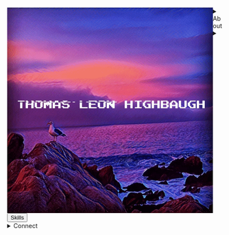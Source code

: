 <img
  src="https://raw.githubusercontent.com/Thomashighbaugh/Thomashighbaugh/master/header.gif"
  align="left"
  height="50%"
/>

<!--##############################################################################################################################################################-->
<!--##############################################################################################################################################################-->
<!--##############################################################################################################################################################-->
<!--##############################################################################################################################################################-->
<!--##############################################################################################################################################################-->
<!--##############################################################################################################################################################-->
<details>
  <summary>About</summary>
  <table width="45%">
    <tr>
      <td align="center" valign="center">
        <h3>Web Developer</h3>
        <p>
          I work with lots of different technologies to make stylish web
          interfaces that are functional and run on clean code that conforms to
          best standards and modern practices. Having built a solid foundational
          understanding of HTML, CSS & JS I currently work mostly with React and
          lately have been really enjoying using Tailwind.css for design
          purposes.
        </p>
      </td>
      <td align="center" valign="center">
        <h3>Linux Professional</h3>
        <p>
          My journey began with a passion for Linux I developed after first
          stumbling into the Linux scene. Five years later, I run it on all of
          my machines, from Pis to my rack mounted home lab environment I have
          cobbled together over the years that hosts docker containers replacing
          the need for most external cloud servers. Currently working on a
          certification from the Linux Foundation.
        </p>
      </td>
      <td align="center" valign="center">
        <h3>Digital Artist</h3>
        <p>
          I discovered a latent artistic talent while learning CSS that has
          grown from there into an entire aspect of my skills. As I use Linux, I
          can not reliably work with Adobe products, so I have instead learned
          to do the same things with the more fickle free and open source
          alternatives like GIMP and Inkscape.
        </p>
      </td>
    </tr>
  </table>
</details>
<!--##############################################################################################################################################################-->
<!--##############################################################################################################################################################-->
<!--##############################################################################################################################################################-->
<!--##############################################################################################################################################################-->
<!--##############################################################################################################################################################-->
<!--##############################################################################################################################################################-->
<details>
  <summary><button>Skills</button></summary>
  <table width="45%">
    <tr>
      <td valign="top">
        <div align="center">
          <img
            style="margin: 10px"
            src="https://raw.githubusercontent.com/devicons/devicon/master/icons/react/react-original-wordmark.svg"
            alt="React"
            height="50"
          />
          <img
            style="margin: 10px"
            src="https://raw.githubusercontent.com/devicons/devicon/master/icons/bootstrap/bootstrap-plain-wordmark.svg"
            alt="Bootstrap"
            height="50"
          />
          <img
            style="margin: 10px"
            src="https://raw.githubusercontent.com/devicons/devicon/master/icons/css3/css3-original-wordmark.svg"
            alt="CSS3"
            height="50"
          />
          <img
            style="margin: 10px"
            src="https://raw.githubusercontent.com/devicons/devicon/master/icons/html5/html5-original-wordmark.svg"
            alt="HTML5"
            height="50"
          />
          <img
            style="margin: 10px"
            src="https://raw.githubusercontent.com/devicons/devicon/master/icons/electron/electron-original.svg"
            alt="Electron"
            height="50"
          />
          <img
            style="margin: 10px"
            src="https://raw.githubusercontent.com/devicons/devicon/master/icons/javascript/javascript-original.svg"
            alt="JavaScript"
            height="50"
          />
          <img
            style="margin: 10px"
            src="https://raw.githubusercontent.com/devicons/devicon/master/icons/typescript/typescript-original.svg"
            alt="TypeScript"
            height="50"
          />
          <img
            style="margin: 10px"
            src="https://raw.githubusercontent.com/devicons/devicon/master/icons/vuejs/vuejs-original-wordmark.svg"
            alt="Vue.js"
            height="50"
          />
          <img
            style="margin: 10px"
            src="https://www.vectorlogo.zone/logos/graphql/graphql-icon.svg"
            alt="GraphQL"
            height="50"
          />
          <img
            style="margin: 10px"
            src="https://4.bp.blogspot.com/-LiJZ5I8E7K8/XIe_GeI5glI/AAAAAAAAIuw/4Awu8j8r0P8TKBXzyxyslHEfplOlK9-6QCK4BGAYYCw/s640/icon%2Bfigma%2Bvector.png"
            alt="Figma"
            height="50"
          />
          <img
            style="margin: 10px"
            src="https://res.cloudinary.com/practicaldev/image/fetch/s--jxCO1Unz--/c_imagga_scale,f_auto,fl_progressive,h_420,q_auto,w_1000/https://dev-to-uploads.s3.amazonaws.com/i/5akxd33sklo5ghfj8yj6.png"
            alt="Gatsby"
            height="50"
          />
          <img
            style="margin: 10px"
            src="https://raw.githubusercontent.com/devicons/devicon/master/icons/gulp/gulp-plain.svg"
            alt="gulp.js"
            height="50"
          />
          <img
            style="margin: 10px"
            src="https://raw.githubusercontent.com/devicons/devicon/master/icons/webpack/webpack-original.svg"
            alt="Webpack"
            height="50"
          />
        </div>
      </td>
      <td valign="top">
        <div align="center">
          <img
            style="margin: 10px"
            src="https://raw.githubusercontent.com/devicons/devicon/master/icons/cplusplus/cplusplus-original.svg"
            alt="C++"
            height="50"
          />
          <img
            style="margin: 10px"
            src="https://raw.githubusercontent.com/devicons/devicon/master/icons/javascript/javascript-original.svg"
            alt="JavaScript"
            height="50"
          />
          <img
            style="margin: 10px"
            src="https://raw.githubusercontent.com/devicons/devicon/master/icons/typescript/typescript-original.svg"
            alt="TypeScript"
            height="50"
          />
          <img
            style="margin: 10px"
            src="https://raw.githubusercontent.com/devicons/devicon/master/icons/php/php-original.svg"
            alt="PHP"
            height="50"
          />
          <img
            style="margin: 10px"
            src="https://raw.githubusercontent.com/devicons/devicon/master/icons/mongodb/mongodb-original-wordmark.svg"
            alt="MongoDB"
            height="50"
          />
          <img
            style="margin: 10px"
            src="https://raw.githubusercontent.com/devicons/devicon/master/icons/nodejs/nodejs-original-wordmark.svg"
            alt="Node.js"
            height="50"
          />
          <img
            style="margin: 10px"
            src="https://raw.githubusercontent.com/devicons/devicon/master/icons/python/python-original.svg"
            alt="Python"
            height="50"
          />
          <img
            style="margin: 10px"
            src="https://raw.githubusercontent.com/devicons/devicon/master/icons/express/express-original-wordmark.svg"
            alt="Express.js"
            height="50"
          />
          <img
            style="margin: 10px"
            src="https://raw.githubusercontent.com/devicons/devicon/master/icons/redux/redux-original.svg"
            alt="Redux"
            height="50"
          />
          <img
            style="margin: 10px"
            src="https://raw.githubusercontent.com/devicons/devicon/master/icons/mysql/mysql-original-wordmark.svg"
            alt="MySQL"
            height="50"
          />
          <img
            style="margin: 10px"
            src="https://raw.githubusercontent.com/devicons/devicon/master/icons/redis/redis-original-wordmark.svg"
            alt="Redis"
            height="50"
          />
        </div>
      </td>
      <td valign="top" width="33%">
        <div align="center">
          <img
            style="margin: 10px"
            src="https://raw.githubusercontent.com/devicons/devicon/master/icons/amazonwebservices/amazonwebservices-original-wordmark.svg"
            alt="AWS"
            height="50"
          />
          <img
            style="margin: 10px"
            src="https://raw.githubusercontent.com/devicons/devicon/master/icons/docker/docker-original-wordmark.svg"
            alt="Docker"
            height="50"
          />
          <img
            style="margin: 10px"
            src="https://code.benco.io/icon-collection/azure-docs/ansible.svg"
            alt="Ansible"
            height="50"
          />
          <img
            style="margin: 10px"
            src="https://upload.wikimedia.org/wikipedia/commons/thumb/9/92/LaTeX_logo.svg/800px-LaTeX_logo.svg.png"
            alt="Latex"
            height="50"
          />
          <img
            style="margin: 10px"
            src="https://raw.githubusercontent.com/devicons/devicon/master/icons/linux/linux-original.svg"
            alt="Linux"
            height="50"
          />
          <img
            style="margin: 10px"
            src="https://elinux.org/images/thumb/c/cb/Raspberry_Pi_Logo.svg/475px-Raspberry_Pi_Logo.svg.png"
            alt="Raspberry Pi"
            height="50"
          />
          <img
            style="margin: 10px"
            src="https://mpng.subpng.com/20180808/ytw/kisspng-bash-shell-script-bourne-shell-scripting-language-create-and-delete-files-and-folders-in-bash-from-5b6ab0e6d589e2.2952756215337187588747.jpg"
            alt="Bash"
            height="50"
          />
          <img
            style="margin: 10px"
            src="https://raw.githubusercontent.com/devicons/devicon/master/icons/android/android-original-wordmark.svg"
            alt="Android"
            height="50"
          />
          <img
            style="margin: 10px"
            src="https://raw.githubusercontent.com/devicons/devicon/master/icons/rust/rust-plain.svg"
            alt="Rust"
            height="50"
          />
        </div>
      </td>
    </tr>
  </table>
</details>
<!--##############################################################################################################################################################-->
<!--##############################################################################################################################################################-->
<!--##############################################################################################################################################################-->
<!--##############################################################################################################################################################-->
<!--##############################################################################################################################################################-->
<!--##############################################################################################################################################################-->
<details>
  <summary>Connect</summary>
  <table width="45%">
    <tr>
      <th colspan="7">
        <font size="+3">
          I am happy to connect with anyone so interested about any projects I
          have done, any they would want to do with me or whatever else (if you
          dare). Just send me
          <a href="mailto:thighbaugh@zoho.com">an email</a> or use one of the
          icons below to find me on other platforms, no guarantees I check those
          though.</font
        >
      </th>
    </tr>
    <tr>
      <td align="center" valign="center">
        <a
          href="https://dev.to/thomashighbaugh"
          style="margin: 10px; padding: 10px"
          target="_blank"
        >
          <img
            src="https://raw.githubusercontent.com/Thomashighbaugh/Thomashighbaugh/master/icons/dev.svg?raw=true"
            alt="devto"
            height="84"
            width="84"
          />
        </a>
      </td>
      <td align="center" valign="center">
        <a
          href="https://linkedin.com/in/thomas-leon-highbaugh"
          style="margin: 10px; padding: 10px"
          target="_blank"
        >
          <img
            src="https://raw.githubusercontent.com/Thomashighbaugh/Thomashighbaugh/master/icons/linkedin.svg?raw=true"
            alt="linkedin"
            height="84"
            width="84"
          />
        </a>
      </td>
      <td align="center" valign="center">
        <a
          href="https://instagram.com/thomashighbaugh"
          style="margin: 10px; padding: 10px"
          target="_blank"
        >
          <img
            src="https://raw.githubusercontent.com/Thomashighbaugh/Thomashighbaugh/master/icons/instagram.svg?raw=true"
            alt="instagram"
            height="84"
            width="84"
          />
        </a>
      </td>
      <td align="center" valign="center">
        <a
          href="https://codepen.com/thomashighbaughthomasleonhighbaugh"
          style="margin: 10px; padding: 10px"
          target="_blank"
        >
          <img
            src="https://raw.githubusercontent.com/Thomashighbaugh/Thomashighbaugh/master/icons/codepen.svg?raw=true"
            alt="codepen"
            height="84"
            width="84"
          />
        </a>
      </td>
      <td align="center" valign="center">
        <a
          href="https://dribbble.com/thighbaugh"
          style="margin: 10px; padding: 10px"
          target="_blank"
        >
          <img
            src="https://raw.githubusercontent.com/Thomashighbaugh/Thomashighbaugh/master/icons/linkedin.svg?raw=true"
            alt="dribbble"
            height="84"
            width="84"
          />
        </a>
      </td>
      <td align="center" valign="center">
        <a
          href="https://www.reddit.com/user/ThomasLeonHighbaugh"
          style="margin: 10px; padding: 10px"
          target="_blank"
        >
          <img
            src="https://raw.githubusercontent.com/Thomashighbaugh/Thomashighbaugh/master/icons/reddit.svg?raw=true"
            alt="reddit"
            height="84"
            width="84"
          />
        </a>
      </td>
      <td align="center" valign="center">
        <a
          href="https://gitlab.com/Thomashighbaugh"
          style="margin: 10px; padding: 10px"
          target="_blank"
        >
          <img
            src="https://raw.githubusercontent.com/Thomashighbaugh/Thomashighbaugh/master/icons/gitlab.svg?raw=true"
            alt="gitlab"
            height="84"
            width="84"
          />
        </a>
      </td>
    </tr>
  </table>
</details>
